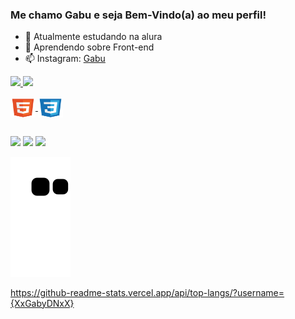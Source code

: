 ### Me chamo Gabu e seja Bem-Vindo(a) ao meu perfil!

- 🔭 Atualmente estudando na alura
- 🌱 Aprendendo sobre Front-end
- 📫 Instagram: [Gabu](https://www.instagram.com/gabryel_dn1/) 

 <div>
  <a href="https://github.com/XxGabyDNxX">
  <img height="180em" src="https://github-readme-stats.vercel.app/api?username=XxGabyDNxX&show_icons=true&theme=dracula&include_all_commits=true&count_private=true"/>
  <img height="180em" src="https://github-readme-stats.vercel.app/api/top-langs/?username=XxGabyDNxX&layout=compact&langs_count=7&theme=dracula"/>
</div>
  
  <div style="display: inline_block"><br>
  <img align="center" alt="Rafa-HTML" height="30" width="40" src="https://raw.githubusercontent.com/devicons/devicon/master/icons/html5/html5-original.svg">
  <img align="center" alt="Rafa-CSS" height="30" width="40" src="https://raw.githubusercontent.com/devicons/devicon/master/icons/css3/css3-original.svg">
</div>
  
  ##
  
  <div>
  <a href="https://www.instagram.com/gabryel_dn1/" target="_blank"><img src="https://img.shields.io/badge/-Instagram-%23E4405F?style=for-the-badge&logo=instagram&logoColor=white" target="_blank"></a>
 <a href="https://discord.gg/fpAdfBSxyw" target="_blank"><img src="https://img.shields.io/badge/Discord-7289DA?style=for-the-badge&logo=discord&logoColor=white" target="_blank"></a> 
  <a href = "mailto:gabydavilaneves@gmail.com
"><img src="https://img.shields.io/badge/-Gmail-%23333?style=for-the-badge&logo=gmail&logoColor=white" target="_blank"></a>
    
    
  ![Snake animation](https://github.com/XxGabyDNxX/XxGabyDNxX/blob/output/github-contribution-grid-snake.svg)
   
   https://github-readme-stats.vercel.app/api/top-langs/?username={XxGabyDNxX}

  </div>


